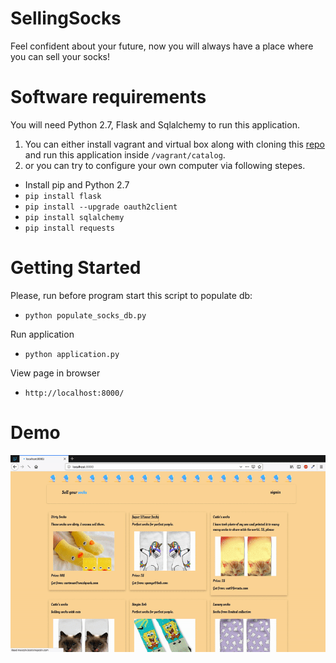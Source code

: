 # SellingSocks

Feel confident about your future, now you will always have a place where you can sell your socks!


# Software requirements

You will need Python 2.7, Flask and Sqlalchemy to run this application. 
1. You can either install vagrant and virtual box along with cloning this [repo](https://github.com/udacity/fullstack-nanodegree-vm) and run this application inside `/vagrant/catalog`.
2. or you can try to configure your own computer via following stepes.
* Install pip and Python 2.7 
* `pip install flask`
* `pip install --upgrade oauth2client`
* `pip install sqlalchemy`
* `pip install requests`

# Getting Started

Please, run before program start this script to populate db:
* `python populate_socks_db.py`

Run application
* `python application.py `

View page in browser
* `http://localhost:8000/`

# Demo

![ ](demo/demo.gif)
